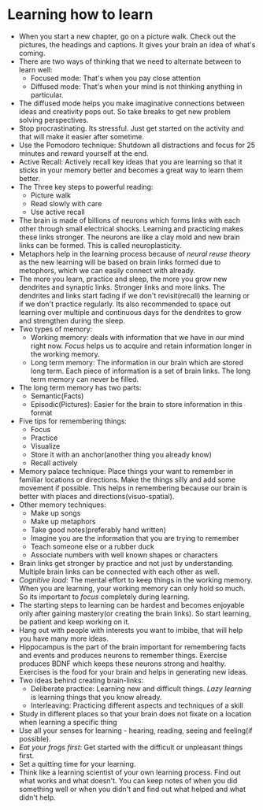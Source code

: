# Learning how to learn

- When you start a new chapter, go on a picture walk. Check out the pictures, the headings and captions. It gives your brain an idea of what's coming.
- There are two ways of thinking that we need to alternate between to learn well:
    - Focused mode: That's when you pay close attention
    - Diffused mode: That's when your mind is not thinking anything in particular. 
- The diffused mode helps you make imaginative connections between ideas and creativity pops out. So take breaks to get new problem solving perspectives.
- Stop procrastinating. Its stressful. Just get started on the activity and that will make it easier after sometime.
- Use the Pomodoro technique: Shutdown all distractions and focus for 25 minutes and reward yourself at the end.
- Active Recall: Actively recall key ideas that you are learning so that it sticks in your memory better and becomes a great way to learn them better.
- The Three key steps to powerful reading:
    - Picture walk
    - Read slowly with care
    - Use active recall
- The brain is made of billions of neurons which forms links with each other through small electrical shocks. Learning and practicing makes these links stronger. The neurons are like a clay mold and new brain links can be formed. This is called neuroplasticity.
- Metaphors help in the learning process because of *neural reuse theory* as the new learning will be based on brain links formed due to metophors, which we can easily connect with already.
- The more you learn, practice and sleep, the more you grow new dendrites and synaptic links. Stronger links and more links. The dendrites and links start fading if we don't revisit(recall) the learning or if we don't practice regularly. Its also recommended to space out learning over multiple and continuous days for the dendrites to grow and strengthen during the sleep.
- Two types of memory:
    - Working memory:  deals with information that we have in our mind right now. *Focus* helps us to acquire and retain information longer in the working memory.
    - Long term memory: The information in our brain which are stored long term. Each piece of information is a set of brain links. The long term memory can never be filled.
- The long term memory has two parts:
    - Semantic(Facts)
    - Episodic(Pictures): Easier for the brain to store information in this format
- Five tips for remembering things:
    - Focus
    - Practice
    - Visualize
    - Store it with an anchor(another thing you already know)
    - Recall actively
- Memory palace technique: Place things your want to remember in familiar locations or directions. Make the things silly and add some movement if possible. This helps in remembering because our brain is better with places and directions(visuo-spatial).
- Other memory techniques:
    - Make up songs
    - Make up metaphors
    - Take good notes(preferably hand written)
    - Imagine you are the information that you are trying to remember
    - Teach someone else or a rubber duck
    - Associate numbers with well known shapes or characters
- Brain links get stronger by practice and not just by understanding. Multiple brain links can be connected with each other as well.
- *Cognitive load*: The mental effort to keep things in the working memory. When you are learning, your working memory can only hold so much. So its important to *focus* completely during learning.
- The starting steps to learning can be hardest and becomes enjoyable only after gaining mastery(or creating the brain links). So start learning, be patient and keep working on it.
- Hang out with people with interests you want to imbibe, that will help you have many more ideas.
- Hippocampus is the part of the brain important for remembering facts and events and produces neurons to remember things. Exercise produces BDNF which keeps these neurons strong and healthy. Exercises is the food for your brain and helps in generating new ideas.
- Two ideas behind creating brain-links:
    - Deliberate practice: Learning new and difficult things. *Lazy learning* is learning things that you know already.
    - Interleaving: Practicing different aspects and techniques of a skill
- Study in different places so that your brain does not fixate on a location when learning a specific thing
- Use all your senses for learning - hearing, reading, seeing and feeling(if possible).
- *Eat your frogs first*: Get started with the difficult or unpleasant things first.
- Set a quitting time for your learning.
- Think like a learning scientist of your own learning process. Find out what works and what doesn't. You can keep notes of when you did something well or when you didn't and find out what helped and what didn't help.
